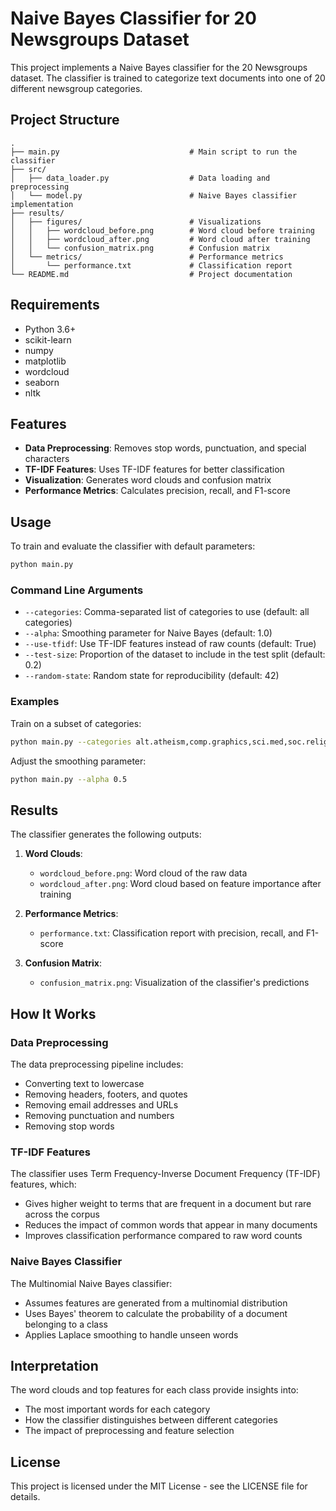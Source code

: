# Naive Bayes Classifier for 20 Newsgroups Dataset

This project implements a Naive Bayes classifier for the 20 Newsgroups dataset. The classifier is trained to categorize text documents into one of 20 different newsgroup categories.

## Project Structure

```
.
├── main.py                             # Main script to run the classifier
├── src/
│   ├── data_loader.py                  # Data loading and preprocessing
│   └── model.py                        # Naive Bayes classifier implementation
├── results/
│   ├── figures/                        # Visualizations
│   │   ├── wordcloud_before.png        # Word cloud before training
│   │   ├── wordcloud_after.png         # Word cloud after training
│   │   └── confusion_matrix.png        # Confusion matrix
│   └── metrics/                        # Performance metrics
│       └── performance.txt             # Classification report
└── README.md                           # Project documentation
```

## Requirements

- Python 3.6+
- scikit-learn
- numpy
- matplotlib
- wordcloud
- seaborn
- nltk

## Features

- **Data Preprocessing**: Removes stop words, punctuation, and special characters
- **TF-IDF Features**: Uses TF-IDF features for better classification
- **Visualization**: Generates word clouds and confusion matrix
- **Performance Metrics**: Calculates precision, recall, and F1-score

## Usage

To train and evaluate the classifier with default parameters:

```bash
python main.py
```

### Command Line Arguments

- `--categories`: Comma-separated list of categories to use (default: all categories)
- `--alpha`: Smoothing parameter for Naive Bayes (default: 1.0)
- `--use-tfidf`: Use TF-IDF features instead of raw counts (default: True)
- `--test-size`: Proportion of the dataset to include in the test split (default: 0.2)
- `--random-state`: Random state for reproducibility (default: 42)

### Examples

Train on a subset of categories:

```bash
python main.py --categories alt.atheism,comp.graphics,sci.med,soc.religion.christian
```

Adjust the smoothing parameter:

```bash
python main.py --alpha 0.5
```

## Results

The classifier generates the following outputs:

1. **Word Clouds**:
   - `wordcloud_before.png`: Word cloud of the raw data
   - `wordcloud_after.png`: Word cloud based on feature importance after training

2. **Performance Metrics**:
   - `performance.txt`: Classification report with precision, recall, and F1-score

3. **Confusion Matrix**:
   - `confusion_matrix.png`: Visualization of the classifier's predictions

## How It Works

### Data Preprocessing

The data preprocessing pipeline includes:
- Converting text to lowercase
- Removing headers, footers, and quotes
- Removing email addresses and URLs
- Removing punctuation and numbers
- Removing stop words

### TF-IDF Features

The classifier uses Term Frequency-Inverse Document Frequency (TF-IDF) features, which:
- Gives higher weight to terms that are frequent in a document but rare across the corpus
- Reduces the impact of common words that appear in many documents
- Improves classification performance compared to raw word counts

### Naive Bayes Classifier

The Multinomial Naive Bayes classifier:
- Assumes features are generated from a multinomial distribution
- Uses Bayes' theorem to calculate the probability of a document belonging to a class
- Applies Laplace smoothing to handle unseen words

## Interpretation

The word clouds and top features for each class provide insights into:
- The most important words for each category
- How the classifier distinguishes between different categories
- The impact of preprocessing and feature selection

## License

This project is licensed under the MIT License - see the LICENSE file for details.